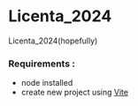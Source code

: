 # Licenta_2024

Licenta_2024(hopefully)

### Requirements :

- node installed
- create new project using [Vite](https://help.dreamhost.com/hc/en-us/articles/215465297-UNIX-commands-Working-with-directories)
